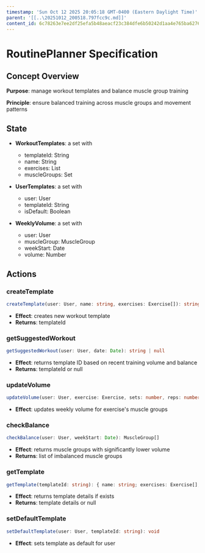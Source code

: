 ```yaml
---
timestamp: 'Sun Oct 12 2025 20:05:18 GMT-0400 (Eastern Daylight Time)'
parent: '[[..\20251012_200518.797fcc9c.md]]'
content_id: 6c78263e7ee2df25efa5b48aeacf23c384dfe6b50242d1aa4e765ba627638c26
---
```


# RoutinePlanner Specification

## Concept Overview

**Purpose**: manage workout templates and balance muscle group training

**Principle**: ensure balanced training across muscle groups and movement patterns

## State

* **WorkoutTemplates**: a set with
  * templateId: String
  * name: String
  * exercises: List<Exercise>
  * muscleGroups: Set<MuscleGroup>

* **UserTemplates**: a set with
  * user: User
  * templateId: String
  * isDefault: Boolean

* **WeeklyVolume**: a set with
  * user: User
  * muscleGroup: MuscleGroup
  * weekStart: Date
  * volume: Number

## Actions

### createTemplate

```typescript
createTemplate(user: User, name: string, exercises: Exercise[]): string
```

* **Effect**: creates new workout template
* **Returns**: templateId

### getSuggestedWorkout

```typescript
getSuggestedWorkout(user: User, date: Date): string | null
```

* **Effect**: returns template ID based on recent training volume and balance
* **Returns**: templateId or null

### updateVolume

```typescript
updateVolume(user: User, exercise: Exercise, sets: number, reps: number, weight: number): void
```

* **Effect**: updates weekly volume for exercise's muscle groups

### checkBalance

```typescript
checkBalance(user: User, weekStart: Date): MuscleGroup[]
```

* **Effect**: returns muscle groups with significantly lower volume
* **Returns**: list of imbalanced muscle groups

### getTemplate

```typescript
getTemplate(templateId: string): { name: string; exercises: Exercise[]; muscleGroups: MuscleGroup[] } | null
```

* **Effect**: returns template details if exists
* **Returns**: template details or null

### setDefaultTemplate

```typescript
setDefaultTemplate(user: User, templateId: string): void
```

* **Effect**: sets template as default for user
